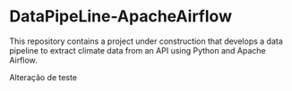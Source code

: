 # DataPipeLine-ApacheAirflow
This repository contains a project under construction that develops a data pipeline to extract climate data from an API using Python and Apache Airflow.

Alteração de teste